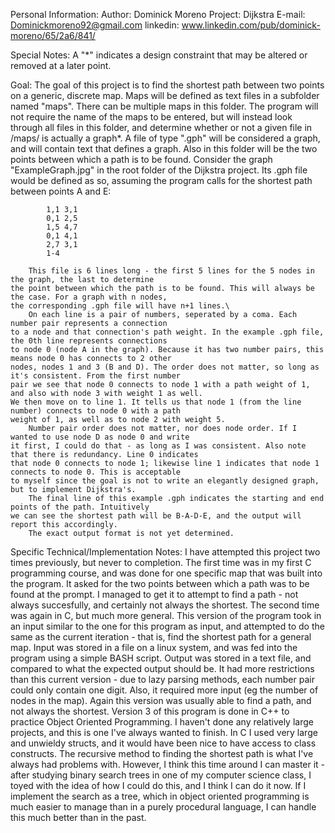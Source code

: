 Personal Information:
	Author: Dominick Moreno
	Project: Dijkstra
	E-mail: Dominickmoreno92@gmail.com
	linkedin: www.linkedin.com/pub/dominick-moreno/65/2a6/841/

Special Notes:
		A "*" indicates a design constraint that may be altered or removed at a later point.

Goal:
		The goal of this project is to find the shortest path between two points on a generic, discrete map.
	Maps will be defined as text files in a subfolder named "maps". There can be multiple maps in this folder.
	The program will not require the name of the maps to be entered, but will instead look through all files in
	this folder, and determine whether or not a given file in /maps/ is actually a graph*. A file of type
	".gph" will be considered a graph, and will contain text that defines a graph. Also in this folder will be
	the two points between which a path is to be found.
		Consider the graph "ExampleGraph.jpg" in the root folder of the Dijkstra project. Its .gph file
	would be defined as so, assuming the program calls for the shortest path between points A and E:

			1,1 3,1
			0,1 2,5
			1,5 4,7
			0,1 4,1
			2,7 3,1
			1-4

		This file is 6 lines long - the first 5 lines for the 5 nodes in the graph, the last to determine
	the point between which the path is to be found. This will always be the case. For a graph with n nodes,
	the corresponding .gph file will have n+1 lines.\
		On each line is a pair of numbers, seperated by a coma. Each number pair represents a connection
	to a node and that connection's path weight. In the example .gph file, the 0th line represents connections
	to node 0 (node A in the graph). Because it has two number pairs, this means node 0 has connects to 2 other
	nodes, nodes 1 and 3 (B and D). The order does not matter, so long as it's consistent. From the first number
	pair we see that node 0 connects to node 1 with a path weight of 1, and also with node 3 with weight 1 as well.
	We then move on to line 1. It tells us that node 1 (from the line number) connects to node 0 with a path
	weight of 1, as well as to node 2 with weight 5. 
		Number pair order does not matter, nor does node order. If I wanted to use node D as node 0 and write
	it first, I could do that - as long as I was consistent. Also note that there is redundancy. Line 0 indicates
	that node 0 connects to node 1; likewise line 1 indicates that node 1 connects to node 0. This is acceptable
	to myself since the goal is not to write an elegantly designed graph, but to implement Dijkstra's.
		The final line of this example .gph indicates the starting and end points of the path. Intuitively
	we can see the shortest path will be B-A-D-E, and the output will report this accordingly. 
		The exact output format is not yet determined.

Specific Technical/Implementation Notes:
		I have attempted this project two times previously, but never to completion. The first time was in my first
	C programming course, and was done for one specific map that was built into the program. It asked for the two points
	between which a path was to be found at the prompt. I managed to get it to attempt to find a path - not always 
	succesfully, and certainly not always the shortest. The second time was again in C, but much more general. This 
	version of the program took in an input similar to the one for this program as input, and attempted to do the
	same as the current iteration - that is, find the shortest path for a general map. Input was stored in a file on a
	linux system, and was fed into the program using a simple BASH script. Output was stored in a text file, and
	compared to what the expected output should be. It had more restrictions than this current version - due to 
	lazy parsing methods, each number pair could only contain one digit. Also, it required more input (eg the number of
	nodes in the map). Again this version was usually able to find a path, and not always the shortest.
		Version 3 of this program is done in C++ to practice Object Oriented Programming. I haven't done any
	relatively large projects, and this is one I've always wanted to finish. In C I used very large and unwieldy structs,
	and it would have been nice to have access to class constructs.
		The recursive method to finding the shortest path is what I've always had problems with. However, I think
	this time around I can master it - after studying binary search trees in one of my computer science class, I toyed
	with the idea of how I could do this, and I think I can do it now. If I implement the search as a tree, which in
	object oriented programming is much easier to manage than in a purely procedural language, I can handle this much
	better than in the past.
















		